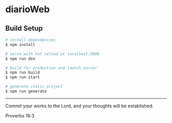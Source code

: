 # diarioWeb

## Build Setup

```bash
# install dependencies
$ npm install

# serve with hot reload at localhost:3000
$ npm run dev

# build for production and launch server
$ npm run build
$ npm run start

# generate static project
$ npm run generate
```

----

Commit your works to the Lord, and your thoughts will be established.

Proverbs 16:3